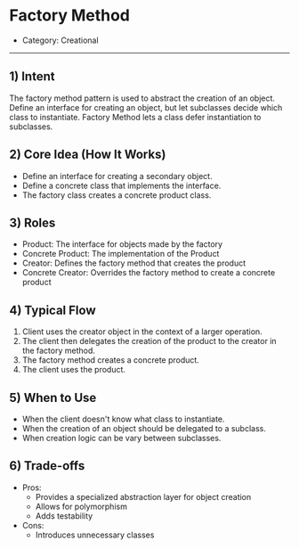 # Factory Method

- Category: Creational

---

## 1) Intent

The factory method pattern is used to abstract the creation of an object. Define an interface for creating an object,
but let subclasses decide which class to instantiate. Factory Method lets a class defer instantiation to subclasses.

## 2) Core Idea (How It Works)

- Define an interface for creating a secondary object.
- Define a concrete class that implements the interface.
- The factory class creates a concrete product class.

## 3) Roles

- Product: The interface for objects made by the factory
- Concrete Product: The implementation of the Product
- Creator: Defines the factory method that creates the product
- Concrete Creator: Overrides the factory method to create a concrete product

## 4) Typical Flow

1) Client uses the creator object in the context of a larger operation.
2) The client then delegates the creation of the product to the creator in the factory method.
3) The factory method creates a concrete product.
4) The client uses the product.

## 5) When to Use

- When the client doesn't know what class to instantiate.
- When the creation of an object should be delegated to a subclass.
- When creation logic can be vary between subclasses.

## 6) Trade-offs

- Pros:
    - Provides a specialized abstraction layer for object creation
    - Allows for polymorphism
    - Adds testability
- Cons:
    - Introduces unnecessary classes